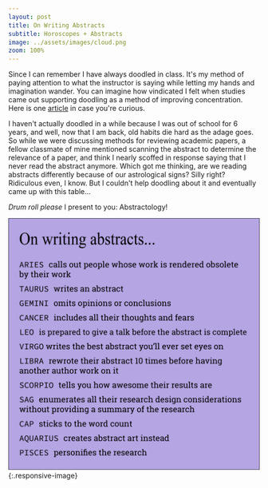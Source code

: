 ```yaml
---
layout: post
title: On Writing Abstracts
subtitle: Horoscopes + Abstracts
image: ../assets/images/cloud.png
zoom: 100%
---
```

Since I can remember I have always doodled in class. It's my method of paying attention to what the instructor is saying while letting my hands and imagination wander. You can imagine how vindicated I felt when studies came out supporting doodling as a method of improving concentration. Here is one [article](https://www.health.harvard.edu/blog/the-thinking-benefits-of-doodling-2016121510844) in case you're curious.

I haven't actually doodled in a while because I was out of school for 6 years, and well, now that I am back, old habits die hard as the adage goes.
So while we were discussing methods for reviewing academic papers, a fellow classmate of mine mentioned scanning the abstract to determine the relevance of a paper, and think I nearly scoffed in response saying that I never read the abstract anymore. Which got me thinking, are we reading abstracts differently because of our astrological signs? Silly right? Ridiculous even, I know. But I couldn't help doodling about it and eventually came up with this table...

*Drum roll please* I present to you: Abstractology!

![a chart on writing abstracts according to astrological signs](/../assets/images/abstractology.png){:.responsive-image}
